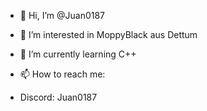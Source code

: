 - 👋 Hi, I’m @Juan0187
- 👀 I’m interested in MoppyBlack aus Dettum
- 🌱 I’m currently learning C++ 

- 📫 How to reach me:
- Discord: Juan0187

<!---
Juan0187/Juan0187 is a ✨ special ✨ repository because its `README.md` (this file) appears on your GitHub profile.
You can click the Preview link to take a look at your changes.
--->
